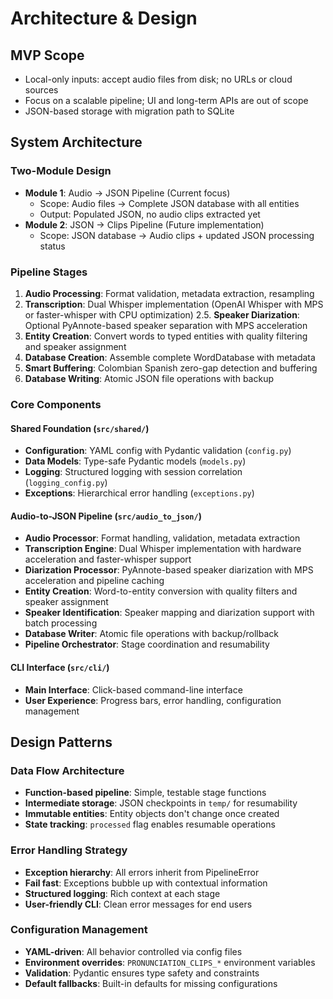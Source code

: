 # Architecture & Design

## MVP Scope
- Local-only inputs: accept audio files from disk; no URLs or cloud sources
- Focus on a scalable pipeline; UI and long-term APIs are out of scope
- JSON-based storage with migration path to SQLite

## System Architecture

### Two-Module Design
- **Module 1**: Audio → JSON Pipeline (Current focus)
  - Scope: Audio files → Complete JSON database with all entities
  - Output: Populated JSON, no audio clips extracted yet
- **Module 2**: JSON → Clips Pipeline (Future implementation)
  - Scope: JSON database → Audio clips + updated JSON processing status

### Pipeline Stages
1. **Audio Processing**: Format validation, metadata extraction, resampling
2. **Transcription**: Dual Whisper implementation (OpenAI Whisper with MPS or faster-whisper with CPU optimization)
2.5. **Speaker Diarization**: Optional PyAnnote-based speaker separation with MPS acceleration
3. **Entity Creation**: Convert words to typed entities with quality filtering and speaker assignment
4. **Database Creation**: Assemble complete WordDatabase with metadata
5. **Smart Buffering**: Colombian Spanish zero-gap detection and buffering
6. **Database Writing**: Atomic JSON file operations with backup

### Core Components

#### Shared Foundation (`src/shared/`)
- **Configuration**: YAML config with Pydantic validation (`config.py`)
- **Data Models**: Type-safe Pydantic models (`models.py`)
- **Logging**: Structured logging with session correlation (`logging_config.py`)
- **Exceptions**: Hierarchical error handling (`exceptions.py`)

#### Audio-to-JSON Pipeline (`src/audio_to_json/`)
- **Audio Processor**: Format handling, validation, metadata extraction
- **Transcription Engine**: Dual Whisper implementation with hardware acceleration and faster-whisper support
- **Diarization Processor**: PyAnnote-based speaker diarization with MPS acceleration and pipeline caching
- **Entity Creation**: Word-to-entity conversion with quality filters and speaker assignment
- **Speaker Identification**: Speaker mapping and diarization support with batch processing
- **Database Writer**: Atomic file operations with backup/rollback
- **Pipeline Orchestrator**: Stage coordination and resumability

#### CLI Interface (`src/cli/`)
- **Main Interface**: Click-based command-line interface
- **User Experience**: Progress bars, error handling, configuration management

## Design Patterns

### Data Flow Architecture
- **Function-based pipeline**: Simple, testable stage functions
- **Intermediate storage**: JSON checkpoints in `temp/` for resumability
- **Immutable entities**: Entity objects don't change once created
- **State tracking**: `processed` flag enables resumable operations

### Error Handling Strategy
- **Exception hierarchy**: All errors inherit from PipelineError
- **Fail fast**: Exceptions bubble up with contextual information
- **Structured logging**: Rich context at each stage
- **User-friendly CLI**: Clean error messages for end users

### Configuration Management
- **YAML-driven**: All behavior controlled via config files
- **Environment overrides**: `PRONUNCIATION_CLIPS_*` environment variables
- **Validation**: Pydantic ensures type safety and constraints
- **Default fallbacks**: Built-in defaults for missing configurations